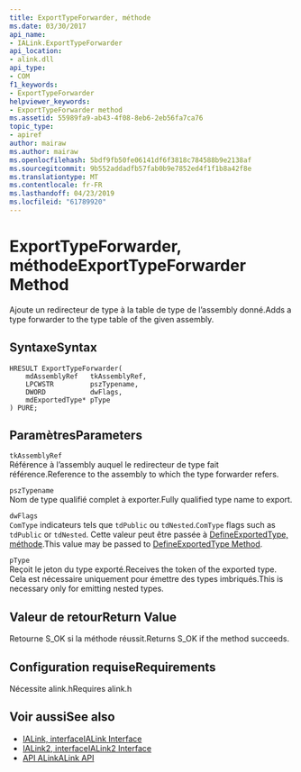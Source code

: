 ```yaml
---
title: ExportTypeForwarder, méthode
ms.date: 03/30/2017
api_name:
- IALink.ExportTypeForwarder
api_location:
- alink.dll
api_type:
- COM
f1_keywords:
- ExportTypeForwarder
helpviewer_keywords:
- ExportTypeForwarder method
ms.assetid: 55989fa9-ab43-4f08-8eb6-2eb56fa7ca76
topic_type:
- apiref
author: mairaw
ms.author: mairaw
ms.openlocfilehash: 5bdf9fb50fe06141df6f3818c784588b9e2138af
ms.sourcegitcommit: 9b552addadfb57fab0b9e7852ed4f1f1b8a42f8e
ms.translationtype: MT
ms.contentlocale: fr-FR
ms.lasthandoff: 04/23/2019
ms.locfileid: "61789920"
---
```

# <a name="exporttypeforwarder-method"></a><span data-ttu-id="2a50b-102">ExportTypeForwarder, méthode</span><span class="sxs-lookup"><span data-stu-id="2a50b-102">ExportTypeForwarder Method</span></span>
<span data-ttu-id="2a50b-103">Ajoute un redirecteur de type à la table de type de l’assembly donné.</span><span class="sxs-lookup"><span data-stu-id="2a50b-103">Adds a type forwarder to the type table of the given assembly.</span></span>  
  
## <a name="syntax"></a><span data-ttu-id="2a50b-104">Syntaxe</span><span class="sxs-lookup"><span data-stu-id="2a50b-104">Syntax</span></span>  
  
```  
HRESULT ExportTypeForwarder(  
    mdAssemblyRef   tkAssemblyRef,  
    LPCWSTR         pszTypename,  
    DWORD           dwFlags,  
    mdExportedType* pType  
) PURE;  
```  
  
## <a name="parameters"></a><span data-ttu-id="2a50b-105">Paramètres</span><span class="sxs-lookup"><span data-stu-id="2a50b-105">Parameters</span></span>  
 `tkAssemblyRef`  
 <span data-ttu-id="2a50b-106">Référence à l’assembly auquel le redirecteur de type fait référence.</span><span class="sxs-lookup"><span data-stu-id="2a50b-106">Reference to the assembly to which the type forwarder refers.</span></span>  
  
 `pszTypename`  
 <span data-ttu-id="2a50b-107">Nom de type qualifié complet à exporter.</span><span class="sxs-lookup"><span data-stu-id="2a50b-107">Fully qualified type name to export.</span></span>  
  
 `dwFlags`  
 <span data-ttu-id="2a50b-108">`ComType` indicateurs tels que `tdPublic` ou `tdNested`.</span><span class="sxs-lookup"><span data-stu-id="2a50b-108">`ComType` flags such as `tdPublic` or `tdNested`.</span></span> <span data-ttu-id="2a50b-109">Cette valeur peut être passée à [DefineExportedType, méthode](../../../../docs/framework/unmanaged-api/metadata/imetadataassemblyemit-defineexportedtype-method.md).</span><span class="sxs-lookup"><span data-stu-id="2a50b-109">This value may be passed to [DefineExportedType Method](../../../../docs/framework/unmanaged-api/metadata/imetadataassemblyemit-defineexportedtype-method.md).</span></span>  
  
 `pType`  
 <span data-ttu-id="2a50b-110">Reçoit le jeton du type exporté.</span><span class="sxs-lookup"><span data-stu-id="2a50b-110">Receives the token of the exported type.</span></span> <span data-ttu-id="2a50b-111">Cela est nécessaire uniquement pour émettre des types imbriqués.</span><span class="sxs-lookup"><span data-stu-id="2a50b-111">This is necessary only for emitting nested types.</span></span>  
  
## <a name="return-value"></a><span data-ttu-id="2a50b-112">Valeur de retour</span><span class="sxs-lookup"><span data-stu-id="2a50b-112">Return Value</span></span>  
 <span data-ttu-id="2a50b-113">Retourne S_OK si la méthode réussit.</span><span class="sxs-lookup"><span data-stu-id="2a50b-113">Returns S_OK if the method succeeds.</span></span>  
  
## <a name="requirements"></a><span data-ttu-id="2a50b-114">Configuration requise</span><span class="sxs-lookup"><span data-stu-id="2a50b-114">Requirements</span></span>  
 <span data-ttu-id="2a50b-115">Nécessite alink.h</span><span class="sxs-lookup"><span data-stu-id="2a50b-115">Requires alink.h</span></span>  
  
## <a name="see-also"></a><span data-ttu-id="2a50b-116">Voir aussi</span><span class="sxs-lookup"><span data-stu-id="2a50b-116">See also</span></span>

- [<span data-ttu-id="2a50b-117">IALink, interface</span><span class="sxs-lookup"><span data-stu-id="2a50b-117">IALink Interface</span></span>](../../../../docs/framework/unmanaged-api/alink/ialink-interface.md)
- [<span data-ttu-id="2a50b-118">IALink2, interface</span><span class="sxs-lookup"><span data-stu-id="2a50b-118">IALink2 Interface</span></span>](../../../../docs/framework/unmanaged-api/alink/ialink2-interface.md)
- [<span data-ttu-id="2a50b-119">API ALink</span><span class="sxs-lookup"><span data-stu-id="2a50b-119">ALink API</span></span>](../../../../docs/framework/unmanaged-api/alink/index.md)
